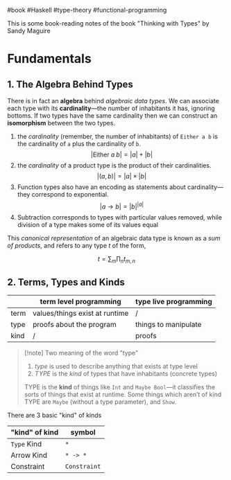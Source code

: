 #book  #Haskell #type-theory  #functional-programming

This is some book-reading notes of the book "Thinking with Types" by Sandy Maguire


# Fundamentals

## 1. The Algebra Behind Types

There is in fact an **algebra** behind _algebraic data types_.
We can associate each type with its **cardinality**—the number of inhabitants it has, ignoring bottoms.
If two types have the same cardinality then we can construct an **isomorphism** between the two types.

1. the _cardinality_ (remember, the number of inhabitants) of `Either a b` is the cardinality of `a` plus the cardinality of `b`.
    $$ |\text{Either} \;a \; b| = |a| + |b| $$
2. the _cardinality_ of a product type is the product of their cardinalities.
    $$ |(a,b)| = |a| \times |b| $$
3. Function types also have an encoding as statements about cardinality—they correspond to exponential.
    $$ |a \to b| = |b|^{|a|} $$
4. Subtraction corresponds to types with particular values removed, while division of a type makes some of its values equal

This _canonical representation_ of an algebraic data type is known as a _sum of products_, and refers to any type $t$ of the form,

$$
 t= \sum_m\prod_n t_{m, n}
$$

## 2. Terms, Types and Kinds

|      | term level programming         | type live programming |
| ---- | ------------------------------ | --------------------- |
| term | values/things exist at runtime | /                     |
| type | proofs about the program       | things to manipulate  |
| kind | /                              | proofs                | 

>[!note] Two meaning of the word "type"
> 1. _type_ is used to describe anything that exists at type level
> 2. _TYPE_ is the _kind_ of types that have inhabitants (concrete types)
>
>TYPE is the **kind** of things like `Int` and `Maybe Bool`—it classifies the sorts of things that exist at runtime. Some things which aren’t of kind TYPE are `Maybe` (without a type parameter), and `Show`.

There are 3 basic "kind" of kinds

| "kind" of kind | symbol   |
| -------------- | -------- |
| `Type` Kind    | `*`      |
| Arrow Kind     | `* -> *` |
| Constraint     | `Constraint`         |




